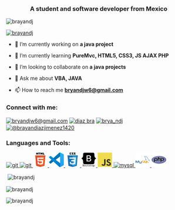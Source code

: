 <h3 align="center">A student and software developer from Mexico</h3>

<p align="left"> <img src="https://komarev.com/ghpvc/?username=brayandj&label=Profile%20views&color=0e75b6&style=flat" alt="brayandj" /> </p>

<p align="left"> <a href="https://github.com/ryo-ma/github-profile-trophy"><img src="https://github-profile-trophy.vercel.app/?username=brayandj" alt="brayandj" /></a> </p>

- 🔭 I’m currently working on **a java project**

- 🌱 I’m currently learning **PureMvc, HTML5, CSS3, JS AJAX PHP**

- 👯 I’m looking to collaborate on **a java projects**

- 💬 Ask me about **VBA, JAVA**

- 📫 How to reach me **bryandjw6@gmail.com**

<h3 align="left">Connect with me:</h3>
<p align="left">
<a href="https://stackoverflow.com/users/bryandjw6@gmail.com" target="blank"><img align="center" src="https://raw.githubusercontent.com/rahuldkjain/github-profile-readme-generator/master/src/images/icons/Social/stack-overflow.svg" alt="bryandjw6@gmail.com" height="30" width="40" /></a>
<a href="https://fb.com/diaz bra" target="blank"><img align="center" src="https://raw.githubusercontent.com/rahuldkjain/github-profile-readme-generator/master/src/images/icons/Social/facebook.svg" alt="diaz bra" height="30" width="40" /></a>
<a href="https://instagram.com/brya_ndj" target="blank"><img align="center" src="https://raw.githubusercontent.com/rahuldkjain/github-profile-readme-generator/master/src/images/icons/Social/instagram.svg" alt="brya_ndj" height="30" width="40" /></a>
<a href="https://www.youtube.com/c/brayan diaz jimenez" target="blank"><img align="center" src="https://raw.githubusercontent.com/rahuldkjain/github-profile-readme-generator/master/src/images/icons/Social/youtube.svg" alt="@brayandiazjimenez1420" height="30" width="40" /></a>
</p>


<h3 align="left">Languages and Tools:</h3>
<p align="left"><a href="https://git-scm.com/" target="_blank" rel="noreferrer"> <img src="https://raw.githubusercontent.com/jmnote/z-icons/master/svg/github.svg" alt="git" width="40" height="40"/> </a>
<a href="https://git-scm.com/" target="_blank" rel="noreferrer"> <img src="https://www.vectorlogo.zone/logos/git-scm/git-scm-icon.svg" alt="git" width="40" height="40"/> </a> <a href="https://www.w3.org/html/" target="_blank" rel="noreferrer"> <img src="https://raw.githubusercontent.com/devicons/devicon/master/icons/html5/html5-original-wordmark.svg" alt="html5" width="40" height="40"/> </a> <a href="https://git-scm.com/" target="_blank" rel="noreferrer"> <img src="https://raw.githubusercontent.com/github/explore/80688e429a7d4ef2fca1e82350fe8e3517d3494d/topics/visual-studio-code/visual-studio-code.png" alt="git" width="40" height="40"/> </a> <a href="https://www.w3schools.com/css/" target="_blank" rel="noreferrer"> <img src="https://raw.githubusercontent.com/devicons/devicon/master/icons/css3/css3-original-wordmark.svg" alt="css3" width="40" height="40"/> </a> <a href="https://getbootstrap.com" target="_blank" rel="noreferrer">   <img src="https://raw.githubusercontent.com/devicons/devicon/master/icons/bootstrap/bootstrap-plain-wordmark.svg" alt="bootstrap" width="" height="40"/> </a> <a href="https://developer.mozilla.org/en-US/docs/Web/JavaScript" target="_blank" rel="noreferrer"> <img src="https://raw.githubusercontent.com/devicons/devicon/master/icons/javascript/javascript-original.svg" alt="javascript" width="40" height="40"/> </a> <a href="https://www.mysql.com/" target="_blank" rel="noreferrer"> <img src="https://raw.githubusercontent.com/jmnote/z-icons/master/svg/java.svg" alt="mysql" width="40" height="40"/> </a> <a href="https://www.mysql.com/" target="_blank" rel="noreferrer"> <img src="https://raw.githubusercontent.com/devicons/devicon/master/icons/mysql/mysql-original-wordmark.svg" alt="mysql" width="40" height="40"/> </a> <a href="https://www.php.net" target="_blank" rel="noreferrer"> <img src="https://raw.githubusercontent.com/devicons/devicon/master/icons/php/php-original.svg" alt="php" width="40" height="40"/> </a> </p>

<p>&nbsp;<img align="center" src="https://github-readme-stats.vercel.app/api?username=brayandj&show_icons=true&theme=gruvbox" alt="brayandj" /></p>

<p><img align="center" src="https://github-readme-streak-stats.herokuapp.com/?user=brayandj&show_icons=true&theme=gruvbox" alt="brayandj" /></p>
<p><img align="left" src="https://github-readme-stats.vercel.app/api/top-langs/?username=brayandj&show_icons=true&theme=gruvbox" alt="brayandj" /></p>


